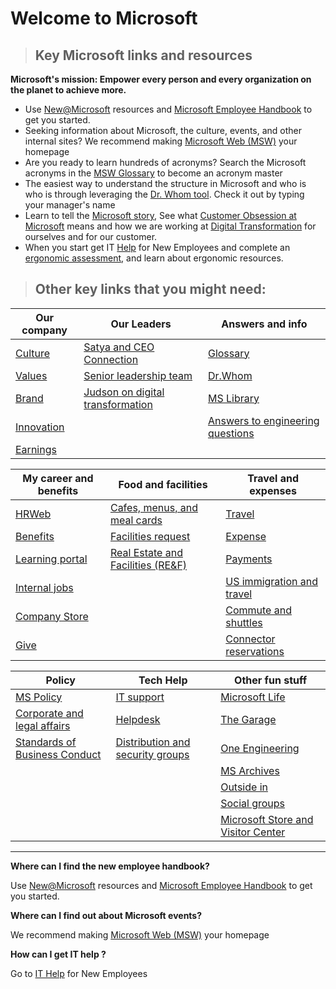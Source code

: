 # Welcome to Microsoft

>## Key Microsoft links and resources

**Microsoft's mission:  Empower every person and every organization on the planet to achieve more.**

- Use [New@Microsoft](https://microsoft.sharepoint.com/sites/infopedia/GlobalLearning/Pages/NewEmployees.aspx) resources and [Microsoft Employee Handbook](https://microsoft.sharepoint.com/sites/hrw/Pages/handbookhome.aspx) to get you started.
- Seeking information about Microsoft, the culture, events, and other internal sites? We recommend making [Microsoft Web (MSW)](https://microsoft.sharepoint.com/sites/msw/Pages/default.aspx) your homepage
- Are you ready to learn hundreds of acronyms? Search the Microsoft acronyms in the [MSW Glossary](https://microsoft.sharepoint.com/sites/msw/Company/Glossary/Pages) to become an acronym master
- The easiest way to understand the structure in Microsoft and who is who is through leveraging the [Dr. Whom tool](http://who/). Check it out by typing your manager's name
- Learn to tell the [Microsoft story](https://msit.microsoftstream.com/video/5e72a6e9-50e1-41b4-aa3c-6f2b05edf576), See what [Customer Obsession at Microsoft](https://sway.office.com/bUhbGhCIGUsVdOww) means and how we are working at [Digital Transformation](https://learn.microsoft.com/activity/S2316609/launch#/) for ourselves and for our customer.
- When you start get IT [Help](https://microsoft.sharepoint.com/teams/SupportMadeEasy/_layouts/15/start.aspx#/SitePages/Home.aspx) for New Employees and complete an [ergonomic assessment](https://benefits.microsoft.ehr.com/default.ashx?classname=LOGINCHOICE&ReturnUrl=%2fUS%2fEN%2fworklife%2fworkplace%2fergonomics%2f_layouts%2fAuthenticate.aspx%3fSource%3d%252Fus%252Fen%252Fworklife%252Fworkplace%252Fergonomics%252Fpages%252Fdefault%252Easpx&Source=%2Fus%2Fen%2Fworklife%2Fworkplace%2Fergonomics%2Fpages%2Fdefault%2Easpx), and learn about ergonomic resources.

>## Other key links that you might need:

|Our company                                                                           |Our Leaders                                                                                               |Answers and info  |
|--------------------------------------------------------------------------------------|----------------------------------------------------------------------------------------------------------|------------------|
|[Culture](https://microsoft.sharepoint.com/sites/Culture/)                            |[Satya and CEO Connection](https://microsoft.sharepoint.com/sites/ceo/)                                   |[Glossary](https://microsoft.sharepoint.com/sites/msw/Company/Glossary/Pages)                             |
|[Values](https://microsoft.sharepoint.com/sites/msw/Company/Values/Pages/default.aspx)|[Senior leadership team](http://news.microsoft.com/microsoft-senior-leaders/)|              [Dr.Whom](http://who/)|
|[Brand](https://microsoft.sharepoint.com/teams/BrandCentral/)                         |[Judson on digital transformation](https://microsoft.sharepoint.com/sites/infopedia/media/channels/judson-althoff/)|[MS Library](https://microsoft.sharepoint.com/sites/mslibrary) |
|[Innovation](https://aka.ms/innovation)                                               |                                                                                                          |[Answers to engineering questions](https://stackoverflow.microsoft.com/)|
|[Earnings](https://microsoft.sharepoint.com/sites/earnings)                           |                                                                                                          |                  |

|My career and benefits                                             |Food and facilities                                                                                   |Travel and expenses                    |
|-------------------------------------------------------------------|------------------------------------------------------------------------------------------------------|---------------------------|
|[HRWeb](https://microsoft.sharepoint.com/sites/hrw)                |[Cafes, menus, and meal cards](https://microsoft.sharepoint.com/sites/refweb/na/Redmond/dining/Pages) |[Travel](https://aka.ms/mstravel)|
|[Benefits](https://benefits.microsoft.ehr.com/)                    |[Facilities request](https://www.msfacilities.com/request/)                                           |[Expense](http://msexpense2/)    |
|[Learning portal](https://microsoft.sharepoint.com/sites/infopedia)|[Real Estate and Facilities (RE&F)](https://microsoft.sharepoint.com/sites/refweb)                    |[Payments](https://microsoft.sharepoint.com/teams/ProcureWeb/Pages/Payments.aspx?TAB=0%3AOverview)                 |
|[Internal jobs](https://aka.ms/careers)                            |                                                                                                      |[US immigration and travel](https://microsoft.sharepoint.com/sites/msw/USImmigrationTravel/Pages/default.aspx)|
|[Company Store](http://aka.ms/cs)                                  |                                                                                                      |[Commute and shuttles](https://microsoft.sharepoint.com/sites/refweb/na/Redmond/Transportation/Pages)|
|[Give](https://microsoft.sharepoint.com/sites/give)                |                                                                                                      |[Connector reservations](https://aka.ms/MERGE) |

|Policy                                                                           |Tech Help                                                                                     |Other fun stuff|
|---------------------------------------------------------------------------------|----------------------------------------------------------------------------------------------|--------------|
|[MS Policy](https://microsoft.sharepoint.com/sites/ms_policy)                    |[IT support](https://microsoft.sharepoint.com/sites/itweb)                                    |[Microsoft Life](https://news.microsoft.com/life/)|
|[Corporate and legal affairs](https://microsoft.sharepoint.com/sites/lcaweb/home)|[Helpdesk](http://aka.ms/itweb/call)                                                          |[The Garage](https://microsoft.sharepoint.com/teams/TheGarage)|
|[Standards of Business Conduct](https://aka.ms/sbc)                              |[Distribution and security groups](https://idweb/IdentityManagement/aspx/Groups/AllDLs.aspx)  |[One Engineering](https://microsoft.sharepoint.com/sites/msw/Engineering/Pages/default.aspx) |
|                                                                                 |                                                                                              |[MS Archives](https://aka.ms/msarchives) |
|                                                                                 |                                                                                              |[Outside in](https://aka.ms/outsidein)|
|                                                                                 |                                                                                              |[Social groups](https://microsoft.sharepoint.com/sites/msw/Company/SocialGroups/Pages/default.aspx) |
|                                                                                 |                                                                                              |[Microsoft Store and Visitor Center](https://microsoft.sharepoint.com/sites/storevisitorcenter) |

<!--

If you need any help with editing these tables, please contact [Thomas Martinez](mailto:Thomas.Martinez@microsoft.com)

-->

-----

**Where can I find the new employee handbook?**

Use [New@Microsoft](https://microsoft.sharepoint.com/sites/infopedia/GlobalLearning/Pages/NewEmployees.aspx) resources and [Microsoft Employee Handbook](https://microsoft.sharepoint.com/sites/hrw/Pages/handbookhome.aspx) to get you started.

**Where can I find out about Microsoft events?**

We recommend making [Microsoft Web (MSW)](https://microsoft.sharepoint.com/sites/msw/Pages/default.aspx) your homepage


**How can I get IT help ?**

Go to [IT Help](https://microsoft.sharepoint.com/teams/SupportMadeEasy/_layouts/15/start.aspx#/SitePages/Home.aspx) for New Employees


